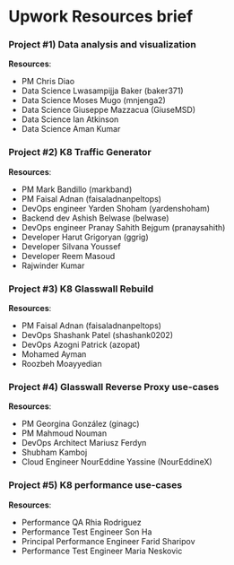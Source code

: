 # Upwork Resources brief

### Project #1) Data analysis and visualization

**Resources**:

- PM Chris Diao
- Data Science Lwasampijja Baker (baker371)
- Data Science Moses Mugo (mnjenga2)
- Data Science Giuseppe Mazzacua (GiuseMSD)
- Data Science Ian Atkinson
- Data Science Aman Kumar

### Project #2) K8 Traffic Generator

**Resources**:

- PM Mark Bandillo (markband)
- PM Faisal Adnan (faisaladnanpeltops)
- DevOps engineer Yarden Shoham (yardenshoham)
- Backend dev Ashish Belwase (belwase)
- DevOps engineer Pranay Sahith Bejgum (pranaysahith)
- Developer Harut Grigoryan (ggrig)
- Developer Silvana Youssef
- Developer Reem Masoud
- Rajwinder Kumar

### Project #3) K8 Glasswall Rebuild

**Resources**:

- PM Faisal Adnan (faisaladnanpeltops)
- DevOps Shashank Patel (shashank0202)
- DevOps Azogni Patrick (azopat)
- Mohamed Ayman
- Roozbeh Moayyedian

### Project #4) Glasswall Reverse Proxy use-cases

**Resources**:

- PM Georgina González (ginagc)
- PM Mahmoud Nouman
- DevOps Architect Mariusz Ferdyn
- Shubham Kamboj 
- Cloud Engineer NourEddine Yassine (NourEddineX)

### Project #5) K8 performance use-cases

**Resources**:
- Performance QA Rhia Rodriguez
- Performance Test Engineer Son Ha
- Principal Performance Engineer Farid Sharipov
- Performance Test Engineer Maria Neskovic


